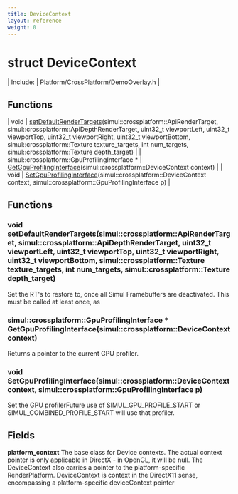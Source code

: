 ```yaml
---
title: DeviceContext
layout: reference
weight: 0
---
```

struct DeviceContext
===

| Include: | Platform/CrossPlatform/DemoOverlay.h |



Functions
---

| void | [setDefaultRenderTargets](#setDefaultRenderTargets)(simul::crossplatform::ApiRenderTarget, simul::crossplatform::ApiDepthRenderTarget, uint32_t viewportLeft, uint32_t viewportTop, uint32_t viewportRight, uint32_t viewportBottom, simul::crossplatform::Texture texture_targets, int num_targets, simul::crossplatform::Texture depth_target) |
| simul::crossplatform::GpuProfilingInterface * | [GetGpuProfilingInterface](#GetGpuProfilingInterface)(simul::crossplatform::DeviceContext context) |
| void | [SetGpuProfilingInterface](#SetGpuProfilingInterface)(simul::crossplatform::DeviceContext context, simul::crossplatform::GpuProfilingInterface p) |


Functions
---

### <a name="setDefaultRenderTargets"/>void setDefaultRenderTargets(simul::crossplatform::ApiRenderTarget, simul::crossplatform::ApiDepthRenderTarget, uint32_t viewportLeft, uint32_t viewportTop, uint32_t viewportRight, uint32_t viewportBottom, simul::crossplatform::Texture texture_targets, int num_targets, simul::crossplatform::Texture depth_target)
Set the RT's to restore to, once all Simul Framebuffers are deactivated. This must be called at least once,
as

### <a name="GetGpuProfilingInterface"/>simul::crossplatform::GpuProfilingInterface * GetGpuProfilingInterface(simul::crossplatform::DeviceContext context)
Returns a pointer to the current GPU profiler.

### <a name="SetGpuProfilingInterface"/>void SetGpuProfilingInterface(simul::crossplatform::DeviceContext context, simul::crossplatform::GpuProfilingInterface p)
Set the GPU profilerFuture use of SIMUL_GPU_PROFILE_START or SIMUL_COMBINED_PROFILE_START will use that profiler.

Fields
---

**platform_context**  The base class for Device contexts. The actual context pointer is only applicable in DirectX - in OpenGL, it will be null.
The DeviceContext also carries a pointer to the platform-specific RenderPlatform.
DeviceContext is context in the DirectX11 sense, encompassing a platform-specific deviceContext pointer

